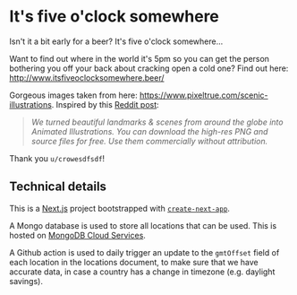 # It's five o'clock somewhere

Isn't it a bit early for a beer? It's five o'clock somewhere...

Want to find out where in the world it's 5pm so you can get the person bothering you off your back about cracking open a cold one? Find out here: http://www.itsfiveoclocksomewhere.beer/

Gorgeous images taken from here: https://www.pixeltrue.com/scenic-illustrations.
Inspired by this [Reddit post](https://www.reddit.com/r/InternetIsBeautiful/comments/osgaly/we_turned_beautiful_landmarks_scenes_from_around/):

> _We turned beautiful landmarks & scenes from around the globe into Animated Illustrations. You can download the high-res PNG and source files for free. Use them commercially without attribution._

Thank you `u/crowesdfsdf`!

## Technical details

This is a [Next.js](https://nextjs.org/) project bootstrapped with [`create-next-app`](https://github.com/vercel/next.js/tree/canary/packages/create-next-app).

A Mongo database is used to store all locations that can be used. This is hosted on [MongoDB Cloud Services](https://www.mongodb.com/cloud).

A Github action is used to daily trigger an update to the `gmtOffset` field of each location in the locations document, to make sure that we have accurate data, in case a country has a change in timezone (e.g. daylight savings).
